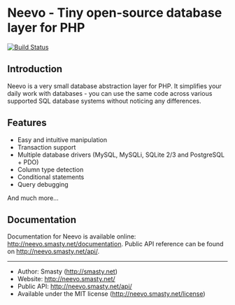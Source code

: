 Neevo - Tiny open-source database layer for PHP
===============================================
[![Build Status](https://secure.travis-ci.org/smasty/Neevo.png?branch=master)](http://travis-ci.org/smasty/Neevo)

Introduction
------------

Neevo is a very small database abstraction layer for PHP. It simplifies your daily
work with databases - you can use the same code across various supported SQL database
systems without noticing any differences.


Features
--------

 - Easy and intuitive manipulation
 - Transaction support
 - Multiple database drivers (MySQL, MySQLi, SQLite 2/3 and PostgreSQL + PDO)
 - Column type detection
 - Conditional statements
 - Query debugging

And much more...


Documentation
-------------

Documentation for Neevo is available online: http://neevo.smasty.net/documentation.
Public API reference can be found on http://neevo.smasty.net/api/.


---------
- Author: Smasty (http://smasty.net)
- Website: http://neevo.smasty.net/
- Public API: http://neevo.smasty.net/api/
- Available under the MIT license (http://neevo.smasty.net/license)
